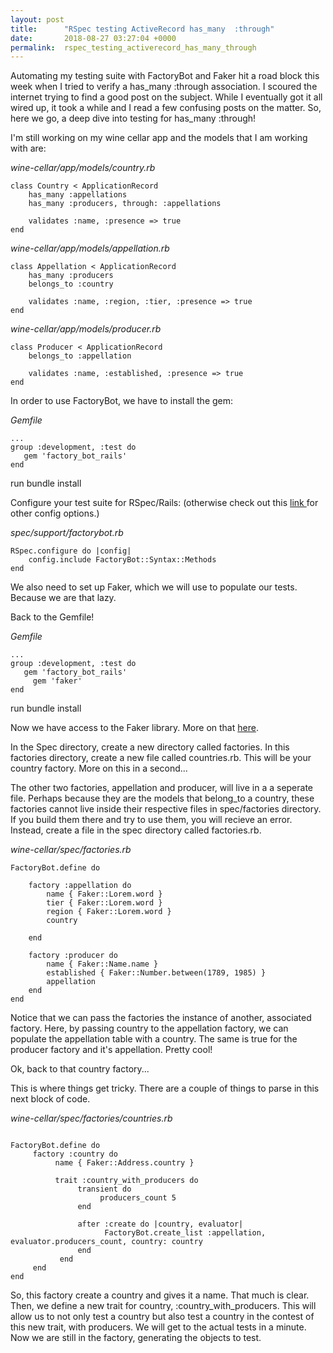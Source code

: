 ```yaml
---
layout: post
title:      "RSpec testing ActiveRecord has_many  :through"
date:       2018-08-27 03:27:04 +0000
permalink:  rspec_testing_activerecord_has_many_through
---
```



Automating my testing suite with FactoryBot and Faker hit a road block this week when I tried  to verify a has_many :through association.  I scoured the internet trying to find a good post on the subject.  While I eventually got it all wired up, it took a while and I read a few confusing posts on the matter.  So, here we go, a deep dive into testing for has_many :through!

 I'm still working on my wine cellar app and the models that I am working with are:
 
 *wine-cellar/app/models/country.rb*
```
class Country < ApplicationRecord
	has_many :appellations
	has_many :producers, through: :appellations

	validates :name, :presence => true
end

```

*wine-cellar/app/models/appellation.rb*
```
class Appellation < ApplicationRecord
	has_many :producers
	belongs_to :country

	validates :name, :region, :tier, :presence => true
end
```

*wine-cellar/app/models/producer.rb*
```
class Producer < ApplicationRecord
	belongs_to :appellation

	validates :name, :established, :presence => true
end
```

In order to use FactoryBot, we have to install the gem:

*Gemfile*
```
...
group :development, :test do
   gem 'factory_bot_rails'
end
```

run bundle install

Configure your test suite for RSpec/Rails: (otherwise check out this [link ](https://github.com/thoughtbot/factory_bot/blob/master/GETTING_STARTED.md)for other config options.)

*spec/support/factorybot.rb*

```
RSpec.configure do |config|
	config.include FactoryBot::Syntax::Methods
end

```



We also need to set up Faker, which we will use to populate our tests.  Because we are that lazy.

Back to the Gemfile!

*Gemfile*
```
...
group :development, :test do
   gem 'factory_bot_rails'
	 gem 'faker'
end
```

run bundle install

Now we have access to the Faker library.  More on that [here](https://github.com/stympy/faker).


In the Spec directory, create a new directory called factories.  In this factories directory, create a new file called countries.rb.  This will be your country factory.  More on this in a second...

The other two factories, appellation and producer, will live in a a seperate file.  Perhaps because they are the models that belong_to a country, these factories cannot live inside their respective files in spec/factories directory.  If you build them there and try to use them, you will recieve an error.  Instead, create a file in the spec directory called factories.rb.

*wine-cellar/spec/factories.rb*
```
FactoryBot.define do

	factory :appellation do 
		name { Faker::Lorem.word }
		tier { Faker::Lorem.word }
		region { Faker::Lorem.word }
		country
	
	end

	factory :producer do
		name { Faker::Name.name }
		established { Faker::Number.between(1789, 1985) }
		appellation
	end
end
```

Notice that we can pass the factories the instance of another, associated factory.  Here, by passing country to the appellation factory, we can populate the appellation table with a country.  The same is true for the producer factory and it's appellation.  Pretty cool!

Ok, back to that country factory...

This is where things get tricky.  There are a couple of things to parse in this next block of code.  

*wine-cellar/spec/factories/countries.rb*
```

FactoryBot.define do
	 factory :country do 
		  name { Faker::Address.country }

		  trait :country_with_producers do
			   transient do
				    producers_count 5  
			   end

			   after :create do |country, evaluator|
				     FactoryBot.create_list :appellation, evaluator.producers_count, country: country
			   end
		   end
	 end
end

```

So, this factory create a country and gives it a name.  That much is clear.  Then, we define a new trait for country, :country_with_producers.  This will allow us to not only test a country but also test a country in the contest of this new trait,  with producers.  We will get to the actual tests in a minute.  Now we are still in the factory, generating the objects to test.



